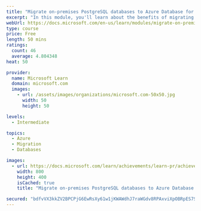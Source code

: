 ```yaml
---
title: "Migrate on-premises PostgreSQL databases to Azure Database for PostgreSQL"
excerpt: "In this module, you'll learn about the benefits of migrating PostgreSQL workloads to Azure, you'll see how to create an Azure Database for PostgreSQL instance and how to migrate on-premises PostgreSQL databases to Azure."
webUrl: https://docs.microsoft.com/en-us/learn/modules/migrate-on-premises-postgresql-databases/
type: course
price: Free
length: 50 mins
ratings:
  count: 46
  average: 4.804348
heat: 50

provider:
  name: Microsoft Learn
  domain: microsoft.com
  images:
    - url: /assets/images/organizations/microsoft.com-50x50.jpg
      width: 50
      height: 50

levels:
  - Intermediate

topics:
  - Azure
  - Migration
  - Databases

images:
  - url: https://docs.microsoft.com/learn/achievements/learn-pr/achievements/migrate-onpremises-postgresql-db-azure-db-social.png
    width: 800
    height: 400
    isCached: true
    title: "Migrate on-premises PostgreSQL databases to Azure Database for PostgreSQL"

secured: "bdfvVX3kkZV2BPCPjG6EwRsXy61w1jKWAWdhJ7raWGdv8RPAxviXpOBRpES7S1+95z/MKnrpJMD1nEsYArCKi6Jxr1wxy1RkellIA3uxjz9C4HWswiRD4jnj9dty31A4kN7iyHVLj9aY7Td24rDwSLT+ErfNx52JKAaBa18Bs5Gwbhl3NM6ij5osobR5MR2402pacRIGV5Zsn35rh6zbl0S/qtPFRiUw/lSe5im1dnFhL0UZAwukO9jIhJCrCZEAxnVMNWZo0w+vf5jg2b764U611w7EZmYdvCPqOCf/IN18KRD/mpGTR1Zq8d8SMkm9fgvudwulZTgCdgjyhKZ7mEuq6eleTh3gkm3Oohg+g8xucbSJJR+Uom9zPR+sN1op0cLZkIa4AIrQXAD23miVlg==;onyRBczZWQoR1Ty/pkwP8Q=="
---
```


